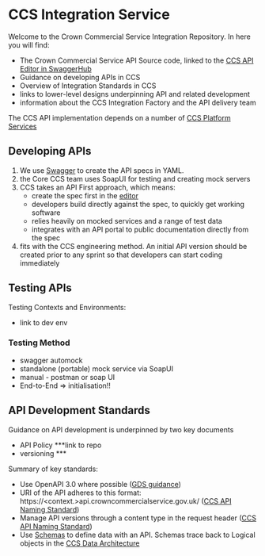 # CCS Integration Service
Welcome to the Crown Commercial Service Integration Repository.  In here you will find:

 - The Crown Commercial Service API Source code, linked to the [CCS API Editor in SwaggerHub](https://app.swaggerhub.com/apis/timothygalvin-ccs/crown-commercial-service/v0_3)
 - Guidance on developing APIs in CCS
 - Overview of Integration Standards in CCS
 - links to lower-level designs underpinning API and related development
 - information about the CCS Integration Factory and the API delivery team
 
The CCS API implementation depends on a number of [CCS Platform Services](/Crown-Commercial-Service/ccs-platform-services)

## Developing APIs
1. We use [Swagger](swaggerhub.io) to create the API specs in YAML.
1. the Core CCS team uses SoapUI for testing and creating mock servers
1. CCS takes an API First approach, which means:
    + create the spec first in the [editor](https://app.swaggerhub.com/apis/timothygalvin-ccs/crown-commercial-service/v0_3)
    + developers build directly against the spec, to quickly get working software 
    + relies heavily on mocked services and a range of test data
    + integrates with an API portal to public documentation directly from the spec
4. fits with the CCS engineering method.  An initial API version should be created prior to any sprint so that developers can start coding immediately 

## Testing APIs

Testing Contexts and Environments:
 - link to dev env
 
### Testing Method
 - swagger automock
 - standalone (portable) mock service via SoapUI
 - manual - postman or soap UI
 - End-to-End => initialisation!!

## API Development Standards
Guidance on API development is underpinned by two key documents
 - API Policy ***link to repo
 - versioning ***
 
Summary of key standards:
 - Use OpenAPI 3.0 where possible ([GDS guidance](https://www.gov.uk/guidance/gds-api-technical-and-data-standards))
 - URI of the API adheres to this format: https://<context.>api.crowncommercialservice.gov.uk/<service> ([CCS API Naming Standard](https://drive.google.com/open?id=1n5oCa2GucNFSRCK3gSIpC9PAlqkGoQUrEXFYxrQEzsw))
 - Manage API versions through a content type in the request header ([CCS API Naming Standard](https://drive.google.com/open?id=1n5oCa2GucNFSRCK3gSIpC9PAlqkGoQUrEXFYxrQEzsw))
 - Use [Schemas](https://github.com/OAI/OpenAPI-Specification/blob/master/versions/3.0.0.md#schemaObject) to define data with an API.  Schemas trace back to Logical objects in the [CCS Data Architecture](https://drive.google.com/open?id=1pRqKBBWuxwEaryKZ7qDEUf0rG0vRVIcW)  
 
 
